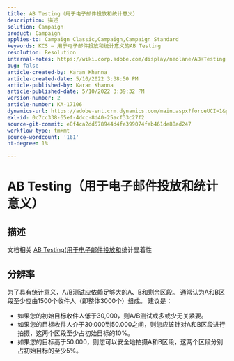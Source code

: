 ```yaml
---
title: AB Testing（用于电子邮件投放和统计意义）
description: 描述
solution: Campaign
product: Campaign
applies-to: Campaign Classic,Campaign,Campaign Standard
keywords: KCS — 用于电子邮件投放和统计意义的AB Testing
resolution: Resolution
internal-notes: https://wiki.corp.adobe.com/display/neolane/AB+Testing+for+Email+Deliveries
bug: false
article-created-by: Karan Khanna
article-created-date: 5/10/2022 3:38:50 PM
article-published-by: Karan Khanna
article-published-date: 5/10/2022 3:39:32 PM
version-number: 2
article-number: KA-17106
dynamics-url: https://adobe-ent.crm.dynamics.com/main.aspx?forceUCI=1&pagetype=entityrecord&etn=knowledgearticle&id=0e926246-77d0-ec11-a7b5-00224809c556
exl-id: 0c7cc338-65ef-4dcc-8d40-25acf33c27f2
source-git-commit: e8f4ca2dd578944d4fe399074fab461de88ad247
workflow-type: tm+mt
source-wordcount: '161'
ht-degree: 1%

---
```


# AB Testing（用于电子邮件投放和统计意义）

## 描述


文档相关 [AB Testing(用于电子邮件投放和](https://wiki.corp.adobe.com/display/neolane/AB+Testing+for+Email+Deliveries)统计显着性


## 分辨率


为了具有统计意义，A/B测试应依赖足够大的A、B和剩余区段。 通常认为A和B区段至少应由1500个收件人（即整体3000个）组成。 建议是：

- 如果您的初始目标收件人低于30,000，则A/B测试或多或少无关紧要。
- 如果您的目标收件人介于30.000到50.000之间，则您应该针对A和B区段进行拍摄，这两个区段至少占初始目标的10%。
- 如果您的目标高于50.000，则您可以安全地拍摄A和B区段，这两个区段分别占初始目标的至少5%。
